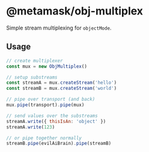 # @metamask/obj-multiplex

Simple stream multiplexing for `objectMode`.

## Usage

```js
// create multiplexer
const mux = new ObjMultiplex()

// setup substreams
const streamA = mux.createStream('hello')
const streamB = mux.createStream('world')

// pipe over transport (and back)
mux.pipe(transport).pipe(mux)

// send values over the substreams
streamA.write({ thisIsAn: 'object' })
streamA.write(123)

// or pipe together normally
streamB.pipe(evilAiBrain).pipe(streamB)
```
